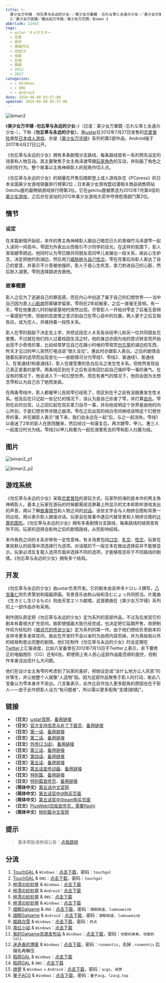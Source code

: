 ```yaml
---
title: >-
  美少女万华镜 -勿忘草与永远的少女-／美少女万華鏡 -忘れな草と永遠の少女-／美少女万華鏡2／美少女萬華鏡
  2／美少女万拔镜／撸出血万华镜／美少女万花筒／Biman 2
abbrlink: 22443
tags:
  - ωstar／オメガスター
  - 恋爱
  - 拔作
  - 青梅竹马
  - 动态CG
  - 纯爱
  - 实用
  - 悬疑
  - 2012
  - 2017
categories:
  - - Windows
  - - ONS
  - - Android
date: 2024-06-08 03:57:00
updated: 2024-06-08 03:57:00
---
```


![biman2](https://static.saop.cc/vns/img/biman2.webp)

《**美少女万华镜 -勿忘草与永远的少女-**》（日语：美少女万華鏡 -忘れな草と永遠の少女-），下称《**勿忘草与永远的少女**》，是[ωstar](https://zh.wikipedia.org/wiki/Ωstar)在2012年7月27日发售的[恋爱冒险](https://zh.wikipedia.org/wiki/戀愛冒險)类型[日本成人游戏](https://zh.wikipedia.org/wiki/日本成人遊戲)，亦是《[美少女万华镜](https://zh.wikipedia.org/wiki/美少女万华镜)》系列的第2部作品。Android版于2017年4月27日公开。

<!-- more -->

《勿忘草与永远的少女》拥有多条剧情分支路线，每条路线皆有一系列预先设定的场景和人物互动。其主要聚焦于女主角泽渡雫跟[玩家角色](https://zh.wikipedia.org/wiki/玩家角色)的互动，并刻画了角色之间的性行为。整个故事以主角神崎彰人的视角作切入点。

《勿忘草与永远的少女》的销量在开售后随即登上成人游戏杂志《PCpress》的日本全国美少女游戏销量排行榜第2位；日本美少女游戏暨动漫相关商品销售网站Getchu屋的最畅销游戏排行榜第3位。它在getchu屋被票选为2012年7月第4佳的[美少女游戏](https://zh.wikipedia.org/wiki/美少女遊戲)，之后亦在该站的2012年美少女游戏大奖中夺得色情部门第2位。

## 情节

### 设定

在本篇剧情开始前，本作的男主角神崎彰人跟自己暗恋已久的青梅竹马泽渡雫一起入读同一间高中。雫因为外表出众而吸引不少同学的目光。在这样的氛围下，彰人渐渐跟雫疏远。他同时认为雫已跟共同朋友高冈甲儿发展出一段关系，故此心生妒念，决定把她约到湖边，然后用刀[威胁她与自己性交](https://zh.wikipedia.org/wiki/強姦)。雫在完事后向彰人表达了自己的爱意，并表示不介意被他强奸。彰人于是心生疚意，拿刀刺进自己的心脏，然后跌入湖里。雫则选择跳进去救他。

### 故事概要

彰人之后为了逃避自己的罪恶感，而在内心中创造了属于自己的幻想世界——当中自己因为患上[心脏病](https://zh.wikipedia.org/wiki/心臟病)而需辍学留家。雫则在2年前搬家，之后一直毫无音频。有一天，雫在他重游儿时的秘密基地时突然出现。尽管彰人一开始对雫走了后毫无音频一事感到气愤，但她的态度使之意识到自己在雫心目中的位置，两人更于之后互相告白，成为恋人，并维持着一段性关系。

彰人在雫的鼓励下决定去上学，并把这段恋人关系告诉给甲儿和另一位共同朋友花里惠。不过就在他们四人过着校园生活之时，他的身边亦因为他的意识转变而开始出现不少奇怪的事，比如经常梦见自己在跟小时候的雫观赏[勿忘草](https://zh.wikipedia.org/wiki/勿忘草)的湖边挖东西、昨天才见过的甲儿突然打电话说“很久没见”。惠此时亦跟彰人表白。之后的剧情会随着玩家的选项而出现变化——依剧情可分为雫线1、雫线2、普通线1、普通线2。在普通线1和普通线2，彰人在接受惠的告白后与之发生性关系。但依然发现自己真正爱着的是雫。两条线区别在于之后有没有回忆起自己强奸雫一事的勇气。在没有的情况下，他会进入下一轮幻想世界。而在有勇气的情况下，他则会因为太想念雫和认为自己杀了她而发疯。

在两条雫线中，彰人都被甲儿告知雫已经死了，但区别在于之前有没跟惠发生性关系。他及后在只记起一些记忆的情况下，误认为是自己杀害了雫，并打算[自杀](https://zh.wikipedia.org/wiki/自殺)。雫则在此时岀现，让之回忆起在现实拿刀自尽一事，并向他说明这个世界是由他的内心所创，于是幻想世界亦随之崩溃。雫在之后出现的纯白空间继续说明这个幻想世界的事，并在跟彰人表示“接下来，我们会永远在一起”后，与之一起消失。雫线1以昏迷了2年的彰人在医院醒来，然后经过一轮康复后，再次跟雫、甲儿、惠三人一起度过时光为结。雫线2以甲儿和惠为一起在湖里死去的雫和彰人扫墓为结。

## 图片

![biman2_p1](https://static.saop.cc/vns/img/biman2_p1.webp)

![biman2_p2](https://static.saop.cc/vns/img/biman2_p2.webp)

## 游戏系统

《勿忘草与永远的少女》采取[恋爱冒险](https://zh.wikipedia.org/wiki/戀愛冒險)的游玩方式，玩家所扮演的是本作的男主角神崎彰人。基本上玩家在游玩的时候都需阅览屏幕上所显示的文本和聆听游戏发出的声音，用以了解[故事情节](https://zh.wikipedia.org/wiki/叙事)和人物之间的[对话](https://zh.wikipedia.org/wiki/對話)。该些文字会与人物拼合图和背景一同出现，用以表示彰人跟谁对话。玩家会在故事中遇见代替背景和人物拼合图的[计算机图形](https://zh.wikipedia.org/wiki/计算机图形)。《勿忘草与永远的少女》拥有多条剧情分支路线，每条路线的结局皆有所不同。玩家的选择会影响之后的剧情路线，从而影响结局。

本作角色之间的关系亦带有一定性意味。有关场景包括[口交](https://zh.wikipedia.org/wiki/口交)、[乳交](https://zh.wikipedia.org/wiki/乳交)、[性交](https://zh.wikipedia.org/wiki/性交)。玩家在某些默认的段落中须选择行为选项。对话框的下一段文本在做出选择前并不能够显示。玩家必须反复载入选项页面并选择不同的选项，才能够观览存于不同路线的剧情。《勿忘草与永远的少女》拥有多个结局。

## 开发

《勿忘草与永远的少女》由ωstar负责开发。它的剧本由吉祥寺ドロレス撰写，[八宝备仁](https://zh.wikipedia.org/wiki/八宝备仁)则负责策划和描画原画。背景音乐由秋山裕和及むにょっ共同担当。片尾曲《生きとし生けるもの》则由天宮エリカ献唱，这首歌曲在《美少女万华镜》系列的上一部作品亦有采用。

制作团队原定把《勿忘草与永远的少女》定为系列的首部作品，不过及后发现它的剧本有着很大扩充空间。故即使插画大致已经完成，也决定把它延期开售，改把制作较为轻松的《[被诅咒的传说少女](https://zh.wikipedia.org/wiki/美少女萬華鏡_-被詛咒的傳說少女-)》定为系列的第一作。由于他们想给负责剧本的吉祥寺更多发挥空间，故此在开发时不会以省时为由把内容剪掉，并为真结局以外的结局构思出完整的剧情。他们在制作《勿忘草与永远的少女》时会定期在[Twitter](https://zh.wikipedia.org/wiki/Twitter)上汇报进度，比如八宝备曾在2012年7月13日于Twitter上表示，余下要修正的电脑图形（CG）还有6张。即使网上有人担心这部作品能否顺利面世，但制作本身没出现什么大问题。

他们在设计女主角雫时考虑到了玩家的喜好，把她设定成“没什么地方让人厌恶”的优等生，并让她整个人就像“人造物”般。因为这部作品聚焦于彰人的行动，故此八宝备认为雫本身并不突出。八宝备表示，此作比前作加入更多配角的原因也在于彰人——由于此作把彰人设为“有问题者”，所以需以更多配角“支撑[剧情]”。

## 链接

- **（日文）**[ωstar官网](http://www.favo-soft.jp/omega-star/)、[备用链接](http://www.omega-star.jp)
- **（日文）**[官方支持信息与补丁下载页](http://www.favo-soft.jp/omega-star/support.html)、[备用链接](http://www.omega-star.jp/support.html)
- **（日文）**[第一话](http://www.favo-soft.jp/omega-star/bimanhtml/index.html)、[备用链接](http://www.omega-star.jp/bimanhtml/index.html)
- **（日文）**[第二话](http://www.favo-soft.jp/omega-star/biman2html/index.html)、[备用链接](http://www.omega-star.jp/biman2html/index.html)
- **（日文）**[外传(2.5话)](http://www.favo-soft.jp/omega-star/bimanharuhtml/index.html)、[备用链接](http://www.omega-star.jp/bimanharuhtml/index.html)
- **（日文）**[第三话](http://www.favo-soft.jp/omega-star/biman3html/index.html)、[备用链接](http://www.omega-star.jp/biman3html/index.html)
- **（日文）**[第四话](http://www.favo-soft.jp/omega-star/biman4html/index.html)、[备用链接](http://www.omega-star.jp/biman4html/index.html)
- **（日文）**[第五话](http://www.favo-soft.jp/omega-star/biman5html/index.html)、[备用链接](http://www.omega-star.jp/biman5html/index.html)
- **（日文）**[第五话宣传动画](http://www.favo-soft.jp/omega-star/biman5html/open.html)、[备用链接](http://www.omega-star.jp/biman5html/open.html)
- **（日文）**[特别篇](http://www.favo-soft.jp/omega-star/ibun/index.html)、[备用链接](http://www.omega-star.jp/ibun/index.html)
- **（日文）**[特别篇宣传页](http://www.favo-soft.jp/omega-star/ibun_brandnew.html)、[备用链接](http://www.omega-star.jp/ibun_brandnew.html)
- **（简体中文）**[第五话中文官网](https://bishojomangekyo.com/)
- **（简体中文）**[第五话官中dl购买页面](https://www.dlsite.com/pro/work/=/product_id/VJ013799.html)
- **（简体中文）**[第五话官中Steam购买页面](https://store.steampowered.com/app/1310990)
- **（日文）**[PlusWeb(旧版宣传页，需要flash)](http://www.plus01.jp/htdocs/biman/bisyo.html)
- **（简体中文）**[特别篇中文官网](https://bishojomangekyo.com/ibun/)

## 提示

> 基本帮助请参阅公告：[点我跳转](/p/announcement/)

## 分流

1. [TouchGAL](https://www.touchgal.us/) & `Windows`：[点击下载](https://pan.touchgal.net/s/2Jktg)，密码：`touchgal`
2. [TouchGAL](https://www.touchgal.us/) & `ONS`：[点击下载](https://pan.touchgal.net/s/7lxCX)，密码：`touchgal`
3. [梓澪の妙妙屋](https://zi0.cc/) & `Windows`：[点击下载](https://zi0.cc/d/%2C%E3%80%90ADV-%E5%86%92%E9%99%A9%E6%B8%B8%E6%88%8F%E3%80%91/%E3%80%90PC%2B%E5%AE%89%E5%8D%93%E3%80%91%E7%BE%8E%E5%B0%91%E5%A5%B3%E4%B8%87%E5%8D%8E%E9%95%9C%E7%B3%BB%E5%88%971-5/PC/2-%E7%BE%8E%E5%B0%91%E5%A5%B3%E4%B8%87%E5%8D%8E%E9%95%9C%20-%E5%8B%BF%E5%BF%98%E8%8D%89%E4%B8%8E%E6%B0%B8%E8%BF%9C%E7%9A%84%E5%B0%91%E5%A5%B3-.zip?sign=Kgnj5gOantzrN5jI8Khr5t_9F-J9PIWZtM0t-VKD6vw=:0)
4. [梓澪の妙妙屋](https://zi0.cc/) & `Android`：[点击下载](https://zi0.cc/d/%2C%E3%80%90ADV-%E5%86%92%E9%99%A9%E6%B8%B8%E6%88%8F%E3%80%91/%E3%80%90PC%2B%E5%AE%89%E5%8D%93%E3%80%91%E7%BE%8E%E5%B0%91%E5%A5%B3%E4%B8%87%E5%8D%8E%E9%95%9C%E7%B3%BB%E5%88%971-5/%E5%AE%89%E5%8D%93/2-%E7%BE%8E%E5%B0%91%E5%A5%B3%E4%B8%87%E5%8D%8E%E9%95%9C%20-%E5%8B%BF%E5%BF%98%E8%8D%89%E4%B8%8E%E6%B0%B8%E8%BF%9C%E7%9A%84%E5%B0%91%E5%A5%B3.7z?sign=LiO-2xIeu_V5OQQdZPUEbXS5pjTFVYIjooNPjNvkdfo=:0)
5. [梓澪の妙妙屋](https://zi0.cc/) & `ONS`：[点击下载](https://zi0.cc/.%E3%80%90%E5%A4%8F%E9%A3%8E%E3%80%91/.%E3%80%90%E5%A4%8F%E9%A3%8E-2%E3%80%91/.%E5%85%B6%E4%BB%96/%E3%80%90ONS%E3%80%91%E7%BE%8E%E5%B0%91%E5%A5%B3%E4%B8%87%E5%8D%8E%E9%95%9C2_%E5%8B%BF%E5%BF%98%E8%8D%89%E4%B8%8E%E6%B0%B8%E8%BF%9C%E7%9A%84%E5%B0%91%E5%A5%B3_v1_0_tar_zst.rar?from=search)
6. [梓澪の妙妙屋](https://zi0.cc/) & `Windows`：[点击下载](https://zi0.cc/.%E3%80%90%E8%8E%B1%E8%8C%B5%E3%80%91/.%E3%80%90%E8%8E%B1%E8%8C%B5-2%E3%80%91/ADV/%E3%80%90%E5%A4%A7%E4%BD%9CADV%E6%B1%89%E5%8C%96%E5%8A%A8%E6%80%81%E3%80%91%E7%BE%8E%E5%B0%91%E5%A5%B3%E4%B8%87%E5%8D%8E%E9%95%9C2%E5%8B%BF%E5%BF%98%E8%8D%89%E4%B8%8E%E6%B0%B8%E8%BF%9C%E7%9A%84%E5%B0%91%E5%A5%B3_%E7%B2%BE%E7%BF%BB%E6%AD%A5%E5%85%B5%E7%89%88+%E5%85%A8CG%E5%AD%98%E6%A1%A3%E3%80%903G%E3%80%91.7z?from=search)
7. [烟郁Galgame](https://yanyugal.top/) & `ONS`：[点击下载](https://yanyugal.top/d/disk1/%E5%B0%8F%E5%B0%8F%E7%9A%84%E5%88%86%E4%BA%AB%EF%BC%88PC%EF%BC%86%E5%AE%89%E5%8D%93%EF%BC%89/%E5%AE%89%E5%8D%93/ons/%E4%B8%87%E5%8D%8E%E9%95%9C%E5%90%88%E9%9B%86/%E7%BE%8E%E5%B0%91%E5%A5%B3%E4%B8%87%E5%8D%8E%E9%95%9C2.7z)，密码：`烟郁频道`、`lumouweinb`
8. [烟郁Galgame](https://yanyugal.top/) & `Android`：[点击下载](https://yanyugal.top/d/disk1/%E5%B0%8F%E5%B0%8F%E7%9A%84%E5%88%86%E4%BA%AB%EF%BC%88PC%EF%BC%86%E5%AE%89%E5%8D%93%EF%BC%89/%E5%AE%89%E5%8D%93/%E7%9B%B4%E8%A3%85%E5%AE%89%E8%A3%85%E5%8C%85/%E7%BE%8E%E5%B0%91%E5%A5%B3%E4%B8%87%E5%8D%8E%E9%95%9C/%E7%BE%8E%E5%B0%91%E5%A5%B3%E4%B8%87%E5%8D%8E%E9%95%9C2.7z)，密码：`烟郁频道`、`lumouweinb`
9. [姬路白雪](https://pan.jlbx.xyz/) & `Windows`：[点击下载](https://pan.jlbx.xyz/?s=%E5%8B%BF%E5%BF%98%E8%8D%89%E4%B8%8E%E6%B0%B8%E8%BF%9C%E7%9A%84%E5%B0%91%E5%A5%B3)，密码：`终点`
10. [真红小站](https://www.shinnku.com/) & `Windows`：[点击下载](https://www.shinnku.com/api/download/0/win/%E7%BE%8E%E5%B0%91%E5%A5%B3%E4%B8%87%E5%8D%8E%E9%95%9C2-%E5%8B%BF%E5%BF%98%E8%8D%89%E4%B8%8E%E6%B0%B8%E8%BF%9C%E7%9A%84%E5%B0%91%E5%A5%B3.7z)
11. [我的Galgame资源发布站](https://www.ttloli.com/) & `Windows`：[点击下载](https://www.ttloli.com/meishaonvwanhuajing-wuwangcaoyuyongyuandeshaonv.html)，密码：`忧郁的弟弟`、`忧郁的loli`
12. [迷迭香的博客](https://rosmontis.com/) & `Windows`：[点击下载](https://drive.rosmontis.com/s/LnYHP)，密码：`rosmontis`，去掉 `.rosmontis` 后缀名再解压
13. [稻荷GAL](https://inarigal.com/) & `Windows`：[点击下载](https://inarigal.com/detail/217)
14. [稻荷GAL](https://inarigal.com/) & `ONS`：[点击下载](https://inarigal.com/detail/587)
15. [绮梦](https://acgs.one/) & `Windows` + `Android`：[点击下载](https://game.acgs.one/game/53.html)，密码：`acgs`、`绮梦`
16. [量子ACG](https://lzacg.org/) & `Windows`：[点击下载](https://lzacg.org/6055)，密码：`量子acg`、`lzacg.top`
